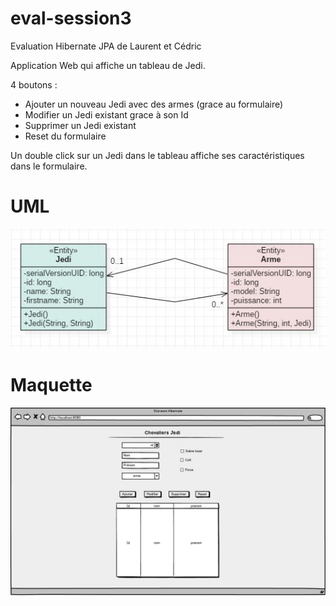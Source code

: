 # eval-session3
Evaluation Hibernate JPA de Laurent et Cédric

Application Web qui affiche un tableau de Jedi.

4 boutons : 
* Ajouter un nouveau Jedi avec des armes (grace au formulaire)
* Modifier un Jedi existant grace à son Id 
* Supprimer un Jedi existant
* Reset du formulaire

Un double click sur un Jedi dans le tableau affiche ses caractéristiques dans le formulaire.

# UML

![UML](umlSession3.JPG)

# Maquette

![Maquette](Maquette.png)
